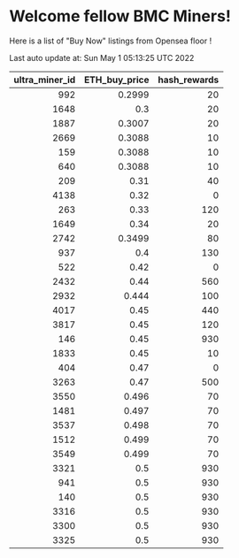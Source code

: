 # Welcome fellow BMC Miners!
Here is a list of "Buy Now" listings from Opensea floor !


Last auto update at: Sun May  1 05:13:25 UTC 2022


|   ultra_miner_id |   ETH_buy_price |   hash_rewards |
|-----------------:|----------------:|---------------:|
|              992 |          0.2999 |             20 |
|             1648 |          0.3    |             20 |
|             1887 |          0.3007 |             20 |
|             2669 |          0.3088 |             10 |
|              159 |          0.3088 |             10 |
|              640 |          0.3088 |             10 |
|              209 |          0.31   |             40 |
|             4138 |          0.32   |              0 |
|              263 |          0.33   |            120 |
|             1649 |          0.34   |             20 |
|             2742 |          0.3499 |             80 |
|              937 |          0.4    |            130 |
|              522 |          0.42   |              0 |
|             2432 |          0.44   |            560 |
|             2932 |          0.444  |            100 |
|             4017 |          0.45   |            440 |
|             3817 |          0.45   |            120 |
|              146 |          0.45   |            930 |
|             1833 |          0.45   |             10 |
|              404 |          0.47   |              0 |
|             3263 |          0.47   |            500 |
|             3550 |          0.496  |             70 |
|             1481 |          0.497  |             70 |
|             3537 |          0.498  |             70 |
|             1512 |          0.499  |             70 |
|             3549 |          0.499  |             70 |
|             3321 |          0.5    |            930 |
|              941 |          0.5    |            930 |
|              140 |          0.5    |            930 |
|             3316 |          0.5    |            930 |
|             3300 |          0.5    |            930 |
|             3325 |          0.5    |            930 |